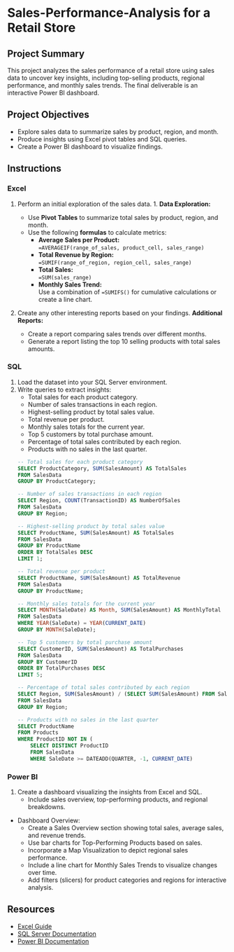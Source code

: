 # Sales-Performance-Analysis for a Retail Store

## Project Summary
This project analyzes the sales performance of a retail store using sales data to uncover key insights, including top-selling products, regional performance, and monthly sales trends. The final deliverable is an interactive Power BI dashboard.

## Project Objectives
- Explore sales data to summarize sales by product, region, and month.
- Produce insights using Excel pivot tables and SQL queries.
- Create a Power BI dashboard to visualize findings.

## Instructions

### Excel
1. Perform an initial exploration of the sales data.
       1. **Data Exploration:**
   - Use **Pivot Tables** to summarize total sales by product, region, and month.
   - Use the following **formulas** to calculate metrics:
     - **Average Sales per Product:**  
       `=AVERAGEIF(range_of_sales, product_cell, sales_range)`
     - **Total Revenue by Region:**  
       `=SUMIF(range_of_region, region_cell, sales_range)`
     - **Total Sales:**  
       `=SUM(sales_range)`
     - **Monthly Sales Trend:**  
       Use a combination of `=SUMIFS()` for cumulative calculations or create a line chart.

2. Create any other interesting reports based on your findings.
**Additional Reports:**
   - Create a report comparing sales trends over different months.
   - Generate a report listing the top 10 selling products with total sales amounts.

### SQL
1. Load the dataset into your SQL Server environment.
2. Write queries to extract insights:
   - Total sales for each product category.
   - Number of sales transactions in each region.
   - Highest-selling product by total sales value.
   - Total revenue per product.
   - Monthly sales totals for the current year.
   - Top 5 customers by total purchase amount.
   - Percentage of total sales contributed by each region.
   - Products with no sales in the last quarter.
   ```sql
   -- Total sales for each product category
   SELECT ProductCategory, SUM(SalesAmount) AS TotalSales
   FROM SalesData
   GROUP BY ProductCategory;

   -- Number of sales transactions in each region
   SELECT Region, COUNT(TransactionID) AS NumberOfSales
   FROM SalesData
   GROUP BY Region;

   -- Highest-selling product by total sales value
   SELECT ProductName, SUM(SalesAmount) AS TotalSales
   FROM SalesData
   GROUP BY ProductName
   ORDER BY TotalSales DESC
   LIMIT 1;

   -- Total revenue per product
   SELECT ProductName, SUM(SalesAmount) AS TotalRevenue
   FROM SalesData
   GROUP BY ProductName;

   -- Monthly sales totals for the current year
   SELECT MONTH(SaleDate) AS Month, SUM(SalesAmount) AS MonthlyTotal
   FROM SalesData
   WHERE YEAR(SaleDate) = YEAR(CURRENT_DATE)
   GROUP BY MONTH(SaleDate);

   -- Top 5 customers by total purchase amount
   SELECT CustomerID, SUM(SalesAmount) AS TotalPurchases
   FROM SalesData
   GROUP BY CustomerID
   ORDER BY TotalPurchases DESC
   LIMIT 5;

   -- Percentage of total sales contributed by each region
   SELECT Region, SUM(SalesAmount) / (SELECT SUM(SalesAmount) FROM SalesData) * 100 AS PercentageContribution
   FROM SalesData
   GROUP BY Region;

   -- Products with no sales in the last quarter
   SELECT ProductName
   FROM Products
   WHERE ProductID NOT IN (
       SELECT DISTINCT ProductID
       FROM SalesData
       WHERE SaleDate >= DATEADD(QUARTER, -1, CURRENT_DATE)

### Power BI
1. Create a dashboard visualizing the insights from Excel and SQL.
   - Include sales overview, top-performing products, and regional breakdowns.
- Dashboard Overview:
  - Create a Sales Overview section showing total sales, average sales, and revenue trends.
  - Use bar charts for Top-Performing Products based on sales.
  - Incorporate a Map Visualization to depict regional sales performance.
  - Include a line chart for Monthly Sales Trends to visualize changes over time.
  - Add filters (slicers) for product categories and regions for interactive analysis.

## Resources
- [Excel Guide](https://support.microsoft.com/excel)
- [SQL Server Documentation](https://docs.microsoft.com/sql/sql-server/)
- [Power BI Documentation](https://docs.microsoft.com/power-bi/)
